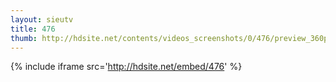 ```yaml
---
layout: sieutv
title: 476
thumb: http://hdsite.net/contents/videos_screenshots/0/476/preview_360p.mp4.jpg
---
```

{% include iframe src='http://hdsite.net/embed/476' %}
 
